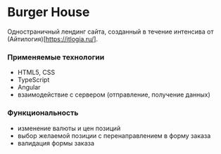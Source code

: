 # Burger House

Одностраничный лендинг сайта, созданный в течение интенсива от (Айтилогия)[https://itlogia.ru/].

### Применяемые технологии

- HTML5, CSS
- TypeScript
- Angular
- взаимодействие с сервером (отправление, получение данных)

### Функциональность

- изменение валюты и цен позиций
- выбор желаемой позиции с перенаправлением в форму заказа
- валидация формы заказа
